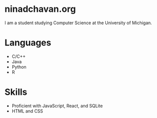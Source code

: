 # ninadchavan.org

I am a student studying Computer Science at the University of Michigan.

# Languages
* C/C++
* Java
* Python
* R

# Skills
* Proficient with JavaScript, React, and SQLite
* HTML and CSS
